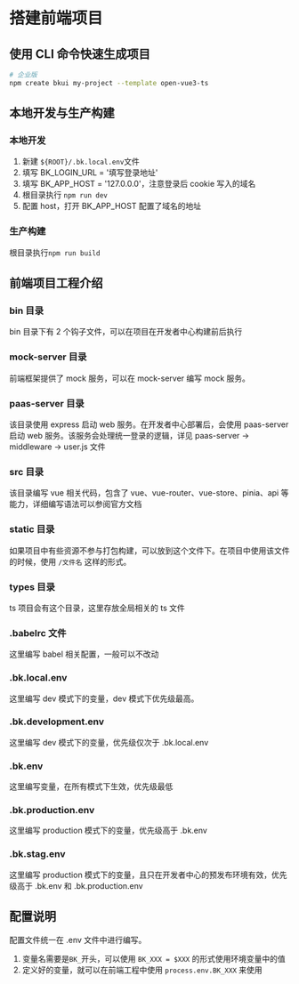 # 搭建前端项目

## 使用 CLI 命令快速生成项目
```bash
# 企业版
npm create bkui my-project --template open-vue3-ts
```

## 本地开发与生产构建
### 本地开发
1. 新建 `${ROOT}/.bk.local.env`文件
2. 填写 BK_LOGIN_URL = '填写登录地址'
3. 填写 BK_APP_HOST = '127.0.0.0'，注意登录后 cookie 写入的域名
4. 根目录执行 `npm run dev`
5. 配置 host，打开 BK_APP_HOST 配置了域名的地址

### 生产构建
根目录执行`npm run build`

## 前端项目工程介绍

### bin 目录
bin 目录下有 2 个钩子文件，可以在项目在开发者中心构建前后执行

### mock-server 目录
前端框架提供了 mock 服务，可以在 mock-server 编写 mock 服务。

### paas-server 目录
该目录使用 express 启动 web 服务。在开发者中心部署后，会使用 paas-server 启动 web 服务。该服务会处理统一登录的逻辑，详见 paas-server -> middleware -> user.js 文件

### src 目录
该目录编写 vue 相关代码，包含了 vue、vue-router、vue-store、pinia、api 等能力，详细编写语法可以参阅官方文档

### static 目录
如果项目中有些资源不参与打包构建，可以放到这个文件下。在项目中使用该文件的时候，使用 `/文件名` 这样的形式。

### types 目录
ts 项目会有这个目录，这里存放全局相关的 ts 文件

### .babelrc 文件
这里编写 babel 相关配置，一般可以不改动

### .bk.local.env
这里编写 dev 模式下的变量，dev 模式下优先级最高。

### .bk.development.env
这里编写 dev 模式下的变量，优先级仅次于 .bk.local.env 

### .bk.env
这里编写变量，在所有模式下生效，优先级最低

### .bk.production.env
这里编写 production 模式下的变量，优先级高于 .bk.env

### .bk.stag.env
这里编写 production 模式下的变量，且只在开发者中心的预发布环境有效，优先级高于 .bk.env 和 .bk.production.env


## 配置说明
配置文件统一在 .env 文件中进行编写。
1. 变量名需要是`BK_`开头，可以使用 `BK_XXX = $XXX` 的形式使用环境变量中的值
2. 定义好的变量，就可以在前端工程中使用 `process.env.BK_XXX` 来使用
